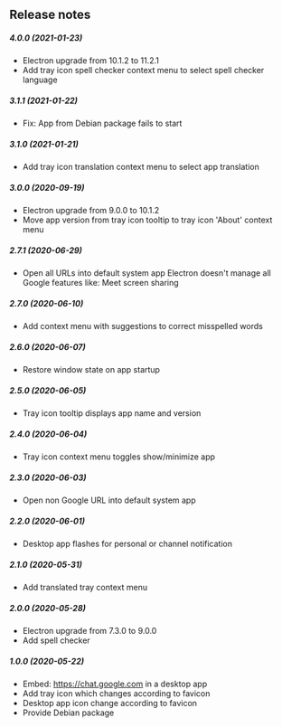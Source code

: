 Release notes
-------------
##### 4.0.0 (2021-01-23)
 * Electron upgrade from 10.1.2 to 11.2.1
 * Add tray icon spell checker context menu to select spell checker language

##### 3.1.1 (2021-01-22)
 * Fix: App from Debian package fails to start

##### 3.1.0 (2021-01-21)
 * Add tray icon translation context menu to select app translation

##### 3.0.0 (2020-09-19)
 * Electron upgrade from 9.0.0 to 10.1.2
 * Move app version from tray icon tooltip to tray icon 'About' context menu

##### 2.7.1 (2020-06-29)
 * Open all URLs into default system app
   Electron doesn't manage all Google features like: Meet screen sharing

##### 2.7.0 (2020-06-10)
 * Add context menu with suggestions to correct misspelled words

##### 2.6.0 (2020-06-07)
 * Restore window state on app startup

##### 2.5.0 (2020-06-05)
 * Tray icon tooltip displays app name and version

##### 2.4.0 (2020-06-04)
 * Tray icon context menu toggles show/minimize app

##### 2.3.0 (2020-06-03)
 * Open non Google URL into default system app

##### 2.2.0 (2020-06-01)
 * Desktop app flashes for personal or channel notification

##### 2.1.0 (2020-05-31)
 * Add translated tray context menu

##### 2.0.0 (2020-05-28)
 * Electron upgrade from 7.3.0 to 9.0.0
 * Add spell checker

##### 1.0.0 (2020-05-22)
 * Embed: https://chat.google.com in a desktop app
 * Add tray icon which changes according to favicon
 * Desktop app icon change according to favicon
 * Provide Debian package
